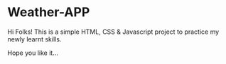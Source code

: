 # Weather-APP
Hi Folks! This is a simple HTML, CSS & Javascript project to practice my newly learnt skills.

Hope you like it...

